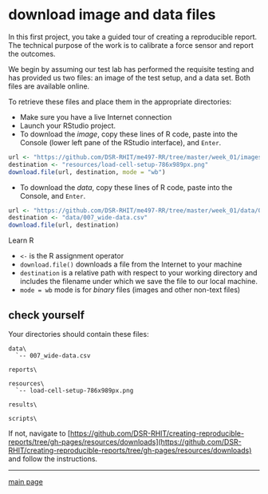 
# download image and data files

In this first project, you take a guided tour of creating a reproducible report. The technical purpose of the work is to calibrate a force sensor and report the  outcomes. 

We begin by assuming our test lab has performed the requisite testing and has provided us two files: an image of the test setup, and a data set. Both files are available online. 

To retrieve these files and place them in the appropriate directories: 

- Make sure you have a live Internet connection 
- Launch your RStudio project. 
- To download the *image*, copy these lines of R code, paste into the Console (lower left pane of the RStudio interface), and `Enter`. 


```r
url <- "https://github.com/DSR-RHIT/me497-RR/tree/master/week_01/images/load-cell-setup-786x989px.png"
destination <- "resources/load-cell-setup-786x989px.png"
download.file(url, destination, mode = "wb")
```

- To download the *data*, copy these lines of R code, paste into the Console, and `Enter`. 


```r
url <- "https://github.com/DSR-RHIT/me497-RR/tree/master/week_01/data/007_wide-data.csv"
destination <- "data/007_wide-data.csv"
download.file(url, destination)
```

Learn R

- `<-` is the R assignment operator
- `download.file()` downloads a file from the Internet to your machine
- `destination` is a relative path with respect to your working directory and includes the filename under which we save the file to our local machine.
- `mode = wb` mode is for *binary* files (images and other non-text files)


## check yourself

Your directories should contain these files:

    data\
      `-- 007_wide-data.csv

    reports\
    
    resources\
      `-- load-cell-setup-786x989px.png 
      
    results\
      
    scripts\

If not, navigate to [https://github.com/DSR-RHIT/creating-reproducible-reports/tree/gh-pages/resources/downloads](https://github.com/DSR-RHIT/creating-reproducible-reports/tree/gh-pages/resources/downloads) and follow the instructions. 






---

[main page](../README.md)




